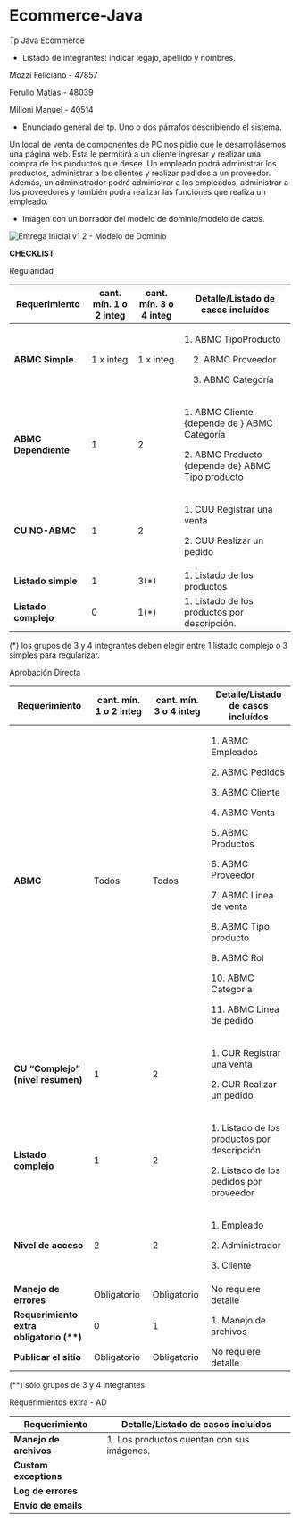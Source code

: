 # Ecommerce-Java
Tp Java Ecommerce

- Listado de integrantes: indicar legajo, apellido y nombres.

Mozzi Feliciano - 47857

Ferullo Matías - 48039 

Milloni Manuel - 40514

- Enunciado general del tp. Uno o dos párrafos describiendo el sistema.

Un local de venta de componentes de PC nos pidió que le desarrollásemos una página web. Esta le permitirá a un cliente ingresar y realizar una compra de los productos que desee. Un empleado podrá administrar los productos, administrar a los clientes y realizar pedidos a un proveedor. Además, un administrador podrá administrar a los empleados, administrar a los proveedores y también podrá realizar las funciones que realiza un empleado.

- Imagen con un borrador del modelo de dominio/modelo de datos.

![Entrega Inicial v1 2 - Modelo de Dominio](https://github.com/manuel-milloni/Ecommerce-Java/assets/128518865/8afc7a7c-d12f-4fd6-a95d-6389307b077f)



**CHECKLIST**

Regularidad



|**Requerimiento**|**cant. mín. 1 o 2 integ**|**cant. mín. 3 o 4 integ**|**Detalle/Listado de casos incluídos**|
| - | - | - | - |
|**ABMC Simple**|1 x integ|1 x integ|<p>1. ABMC TipoProducto</p><p>&emsp;2. ABMC Proveedor</p><p>&emsp;3. ABMC Categoría</p>|
|**ABMC Dependiente**|1|2|<p>1. ABMC Cliente {depende de } ABMC Categoría</p><p>2. ABMC Producto {depende de} ABMC Tipo producto</p>|
|**CU NO-ABMC**|1|2|<p>1. CUU Registrar una venta</p><p>2. CUU Realizar un pedido</p>|
|**Listado simple**|1|3(\*)|1\. Listado de los productos|
|**Listado complejo**|0|1(\*)|1\. Listado de los productos por descripción.|

(\*) los grupos de 3 y 4 integrantes deben elegir entre 1 listado complejo o 3 simples para regularizar.


Aprobación Directa



|**Requerimiento**|**cant. mín. 1 o 2 integ**|**cant. mín. 3 o 4 integ**|**Detalle/Listado de casos incluídos**|
| - | - | - | - |
|**ABMC**|Todos|Todos|<p>1. ABMC Empleados</p><p>2. ABMC Pedidos</p><p>3. ABMC Cliente</p><p>4. ABMC Venta</p><p>5. ABMC Productos</p><p>6. ABMC Proveedor</p><p>7. ABMC Linea de venta</p><p>8. ABMC Tipo producto</p><p>9. ABMC Rol</p><p>10. ABMC Categoria</p><p>11. ABMC Linea de pedido</p>|
|**CU “Complejo” (nivel resumen)**|1|2|<p>1. CUR Registrar una venta</p><p>2. CUR Realizar un pedido</p>|
|**Listado complejo**|1|2|<p>1. Listado de los productos por descripción.</p><p>2. Listado de los pedidos por proveedor</p>|
|**Nivel de acceso**|2|2|<p>1. Empleado</p><p>2. Administrador</p><p>3. Cliente</p>|
|**Manejo de errores**|Obligatorio|Obligatorio|No requiere detalle|
|**Requerimiento extra obligatorio (\*\*)**|0|1|1\. Manejo de archivos|
|**Publicar el sitio**|Obligatorio|Obligatorio|No requiere detalle|

(\*\*) sólo grupos de 3 y 4 integrantes

Requerimientos extra - AD

|**Requerimiento**|**Detalle/Listado de casos incluídos**|
| - | - |
|**Manejo de archivos**|1\. Los productos cuentan con sus imágenes.|
|**Custom exceptions**||
|**Log de errores**||
|**Envío de emails**||
